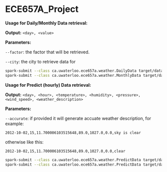 # ECE657A_Project

**Usage for Daily/Monthly Data retrieval:**

**Output:** `<day>, <value>`

**Parameters:**

`--factor`: the factor that will be retrieved.

`--city`: the city to retrieve data for

```bash
spark-submit --class ca.uwaterloo.ece657a.weather.DailyData target/datacleaning-1.0.jar --factor temperature --city Vancouver
spark-submit --class ca.uwaterloo.ece657a.weather.MonthlyData target/datacleaning-1.0.jar --factor temperature --city Vancouver
```

**Usage for Predict (hourly) Data retrieval:**

**Output:** `<day>, <hour>, <temperature>, <humidity>, <pressure>, <wind_speed>, <weather_description>`

**Parameters:**

`--accurate`: if provided it will generate accuate weather description, for example:

`2012-10-02,15,11.700006103515648,89.0,1027.0,0.0,sky is clear`

otherwise like this:

`2012-10-02,15,11.700006103515648,89.0,1027.0,0.0,clear`

```bash
spark-submit --class ca.uwaterloo.ece657a.weather.PredictData target/datacleaning-1.0.jar --city Vancouver
spark-submit --class ca.uwaterloo.ece657a.weather.PredictData target/datacleaning-1.0.jar --city Vancouver --accurate
```



